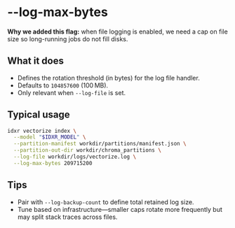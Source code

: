 # --log-max-bytes

**Why we added this flag:** when file logging is enabled, we need a cap on file size so long-running jobs do not fill disks.

## What it does

- Defines the rotation threshold (in bytes) for the log file handler.
- Defaults to `104857600` (100 MB).
- Only relevant when `--log-file` is set.

## Typical usage

```bash
idxr vectorize index \
  --model "$IDXR_MODEL" \
  --partition-manifest workdir/partitions/manifest.json \
  --partition-out-dir workdir/chroma_partitions \
  --log-file workdir/logs/vectorize.log \
  --log-max-bytes 209715200
```

## Tips

- Pair with `--log-backup-count` to define total retained log size.
- Tune based on infrastructure—smaller caps rotate more frequently but may split stack traces across files.
